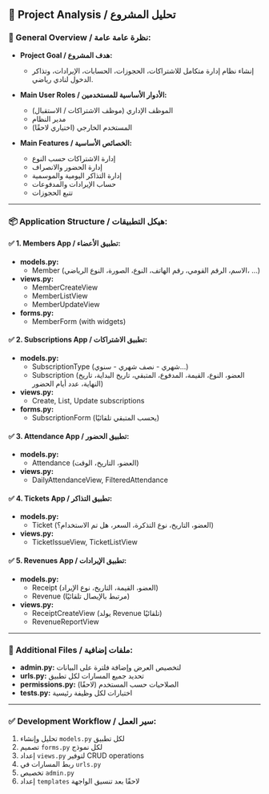 ## 🧠 Project Analysis / تحليل المشروع

### 📌 General Overview / نظرة عامة عامة:
- **Project Goal / هدف المشروع:**
  - إنشاء نظام إدارة متكامل للاشتراكات، الحجوزات، الحسابات، الإيرادات، وتذاكر الدخول لنادي رياضي.

- **Main User Roles / الأدوار الأساسية للمستخدمين:**
  - الموظف الإداري (موظف الاشتراكات / الاستقبال)
  - مدير النظام
  - المستخدم الخارجي (اختياري لاحقًا)

- **Main Features / الخصائص الأساسية:**
  - إدارة الاشتراكات حسب النوع
  - إدارة الحضور والانصراف
  - إدارة التذاكر اليومية والموسمية
  - حساب الإيرادات والمدفوعات
  - تتبع الحجوزات

---

### 📦 Application Structure / هيكل التطبيقات:

#### ✅ 1. Members App / تطبيق الأعضاء:
- **models.py:**
  - Member (الاسم، الرقم القومي، رقم الهاتف، النوع، الصورة، النوع الرياضي، ...)
- **views.py:**
  - MemberCreateView
  - MemberListView
  - MemberUpdateView
- **forms.py:**
  - MemberForm (with widgets)

#### ✅ 2. Subscriptions App / تطبيق الاشتراكات:
- **models.py:**
  - SubscriptionType (شهري - نصف شهري - سنوي...)
  - Subscription (العضو، النوع، القيمة، المدفوع، المتبقي، تاريخ البداية، تاريخ النهاية، عدد أيام الحضور)
- **views.py:**
  - Create, List, Update subscriptions
- **forms.py:**
  - SubscriptionForm (يحسب المتبقي تلقائيًا)

#### ✅ 3. Attendance App / تطبيق الحضور:
- **models.py:**
  - Attendance (العضو، التاريخ، الوقت)
- **views.py:**
  - DailyAttendanceView, FilteredAttendance

#### ✅ 4. Tickets App / تطبيق التذاكر:
- **models.py:**
  - Ticket (العضو، التاريخ، نوع التذكرة، السعر، هل تم الاستخدام؟)
- **views.py:**
  - TicketIssueView, TicketListView

#### ✅ 5. Revenues App / تطبيق الإيرادات:
- **models.py:**
  - Receipt (العضو، القيمة، التاريخ، نوع الإيراد)
  - Revenue (مرتبط بالإيصال تلقائيًا)
- **views.py:**
  - ReceiptCreateView (يولد Revenue تلقائيًا)
  - RevenueReportView

---

### 🧮 Additional Files / ملفات إضافية:
- **admin.py:** لتخصيص العرض وإضافة فلترة على البيانات
- **urls.py:** تحديد جميع المسارات لكل تطبيق
- **permissions.py:** الصلاحيات حسب المستخدم (لاحقًا)
- **tests.py:** اختبارات لكل وظيفة رئيسية

---

### ✅ Development Workflow / سير العمل:
1. تحليل وإنشاء `models.py` لكل تطبيق
2. تصميم `forms.py` لكل نموذج
3. إعداد `views.py` لتوفير CRUD operations
4. ربط المسارات في `urls.py`
5. تخصيص `admin.py`
6. إعداد `templates` لاحقًا بعد تنسيق الواجهة

